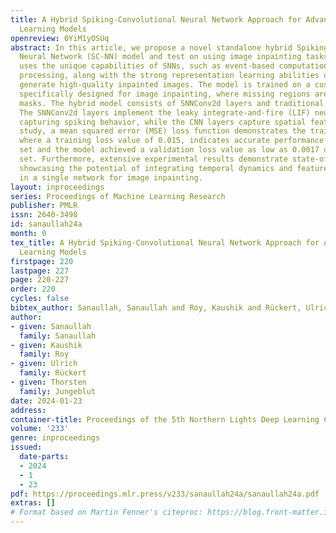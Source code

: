 ```yaml
---
title: A Hybrid Spiking-Convolutional Neural Network Approach for Advancing Machine
  Learning Models
openreview: 0YiM1yOSUq
abstract: In this article, we propose a novel standalone hybrid Spiking-Convolutional
  Neural Network (SC-NN) model and test on using image inpainting tasks. Our approach
  uses the unique capabilities of SNNs, such as event-based computation and temporal
  processing, along with the strong representation learning abilities of CNNs, to
  generate high-quality inpainted images. The model is trained on a custom dataset
  specifically designed for image inpainting, where missing regions are created using
  masks. The hybrid model consists of SNNConv2d layers and traditional CNN layers.
  The SNNConv2d layers implement the leaky integrate-and-fire (LIF) neuron model,
  capturing spiking behavior, while the CNN layers capture spatial features. In this
  study, a mean squared error (MSE) loss function demonstrates the training process,
  where a training loss value of 0.015, indicates accurate performance on the training
  set and the model achieved a validation loss value as low as 0.0017 on the testing
  set. Furthermore, extensive experimental results demonstrate state-of-the-art performance,
  showcasing the potential of integrating temporal dynamics and feature extraction
  in a single network for image inpainting.
layout: inproceedings
series: Proceedings of Machine Learning Research
publisher: PMLR
issn: 2640-3498
id: sanaullah24a
month: 0
tex_title: A Hybrid Spiking-Convolutional Neural Network Approach for Advancing Machine
  Learning Models
firstpage: 220
lastpage: 227
page: 220-227
order: 220
cycles: false
bibtex_author: Sanaullah, Sanaullah and Roy, Kaushik and Rückert, Ulrich and Jungeblut, Thorsten
author:
- given: Sanaullah
  family: Sanaullah
- given: Kaushik
  family: Roy
- given: Ulrich
  family: Rückert
- given: Thorsten
  family: Jungeblut
date: 2024-01-23
address:
container-title: Proceedings of the 5th Northern Lights Deep Learning Conference ({NLDL})
volume: '233'
genre: inproceedings
issued:
  date-parts:
  - 2024
  - 1
  - 23
pdf: https://proceedings.mlr.press/v233/sanaullah24a/sanaullah24a.pdf
extras: []
# Format based on Martin Fenner's citeproc: https://blog.front-matter.io/posts/citeproc-yaml-for-bibliographies/
---
```


